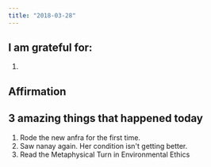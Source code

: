 ```yaml
---
title: "2018-03-28"
---
```

## I am grateful for:
1. 

## Affirmation

## 3 amazing things that happened today

1. Rode the new anfra for the first time.  
2. Saw nanay again. Her condition isn't getting better. 
3. Read the Metaphysical Turn in Environmental Ethics